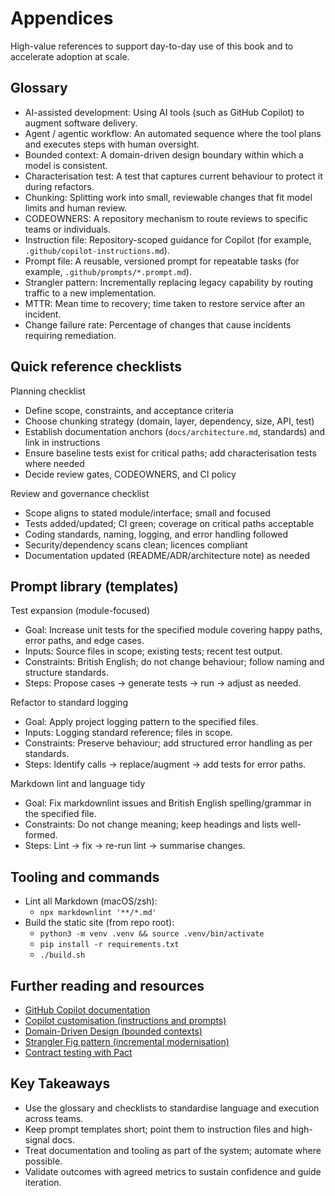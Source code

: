 # Appendices

High-value references to support day-to-day use of this book and to accelerate adoption at scale.

## Glossary

- AI-assisted development: Using AI tools (such as GitHub Copilot) to augment software delivery.
- Agent / agentic workflow: An automated sequence where the tool plans and executes steps with human oversight.
- Bounded context: A domain-driven design boundary within which a model is consistent.
- Characterisation test: A test that captures current behaviour to protect it during refactors.
- Chunking: Splitting work into small, reviewable changes that fit model limits and human review.
- CODEOWNERS: A repository mechanism to route reviews to specific teams or individuals.
- Instruction file: Repository-scoped guidance for Copilot (for example, `.github/copilot-instructions.md`).
- Prompt file: A reusable, versioned prompt for repeatable tasks (for example, `.github/prompts/*.prompt.md`).
- Strangler pattern: Incrementally replacing legacy capability by routing traffic to a new implementation.
- MTTR: Mean time to recovery; time taken to restore service after an incident.
- Change failure rate: Percentage of changes that cause incidents requiring remediation.

## Quick reference checklists

Planning checklist

- Define scope, constraints, and acceptance criteria
- Choose chunking strategy (domain, layer, dependency, size, API, test)
- Establish documentation anchors (`docs/architecture.md`, standards) and link in instructions
- Ensure baseline tests exist for critical paths; add characterisation tests where needed
- Decide review gates, CODEOWNERS, and CI policy

Review and governance checklist

- Scope aligns to stated module/interface; small and focused
- Tests added/updated; CI green; coverage on critical paths acceptable
- Coding standards, naming, logging, and error handling followed
- Security/dependency scans clean; licences compliant
- Documentation updated (README/ADR/architecture note) as needed

## Prompt library (templates)

Test expansion (module-focused)

- Goal: Increase unit tests for the specified module covering happy paths, error paths, and edge cases.
- Inputs: Source files in scope; existing tests; recent test output.
- Constraints: British English; do not change behaviour; follow naming and structure standards.
- Steps: Propose cases → generate tests → run → adjust as needed.

Refactor to standard logging

- Goal: Apply project logging pattern to the specified files.
- Inputs: Logging standard reference; files in scope.
- Constraints: Preserve behaviour; add structured error handling as per standards.
- Steps: Identify calls → replace/augment → add tests for error paths.

Markdown lint and language tidy

- Goal: Fix markdownlint issues and British English spelling/grammar in the specified file.
- Constraints: Do not change meaning; keep headings and lists well-formed.
- Steps: Lint → fix → re-run lint → summarise changes.

## Tooling and commands

- Lint all Markdown (macOS/zsh):
  - `npx markdownlint '**/*.md'`
- Build the static site (from repo root):
  - `python3 -m venv .venv && source .venv/bin/activate`
  - `pip install -r requirements.txt`
  - `./build.sh`

## Further reading and resources

- [GitHub Copilot documentation](https://docs.github.com/copilot)
- [Copilot customisation (instructions and prompts)](https://code.visualstudio.com/docs/copilot/copilot-customization)
- [Domain-Driven Design (bounded contexts)](https://www.domainlanguage.com/ddd/)
- [Strangler Fig pattern (incremental modernisation)](https://martinfowler.com/bliki/StranglerFigApplication.html)
- [Contract testing with Pact](https://docs.pact.io/)

## Key Takeaways

- Use the glossary and checklists to standardise language and execution across teams.
- Keep prompt templates short; point them to instruction files and high-signal docs.
- Treat documentation and tooling as part of the system; automate where possible.
- Validate outcomes with agreed metrics to sustain confidence and guide iteration.
